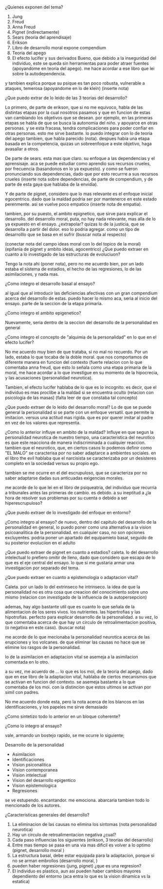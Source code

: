 

¿Quienes exponen del tema?
1) Jung
2) Freud 
3) Anna Freud
4) Pignet (indirectamente)
5) Sears (teoria del aprendisaje)
6) Erikson
7) Libro de desarrollo moral expone compendium
8) Teoria del apego
9) El efecto lucifer y sus derivados
Bueno, que debido a la inseguridad del individuo, este se queda sin herramientas para poder atraer fuentes (apoyandome en teoria del apego). me hace acordar a ese libro que lei sobre la autodependencia.

y tambien explica porque su psique es tan poco robusta, vulnerable a ataques, temerosa (apoyandome en lo de klein) (inserte nota)


¿Que puedo extrar de lo leido de las 3 teorias del desarrollo?

Lo primero, de parte de erikson, que si no me equivoco, habla de las distintas etapas por la cual nosotros pasamos y que en funcion de estas van cambiando los objetivos que se desean. por ejemplo, en las primeras etapas se habla de que se busca la autonomia del niño. y apoyarce en otras personas. y se esta fracasa, tendra complicaciones para poder confiar en otras personas. esto me sirve bastante. lo puedo integrar con lo de teoria del apego tambien, que habla parecido (nota). despues habia una etapa basada en la competencia, quizas un sobreenfoque a este objetivo, haga avasallar a otros.  


De parte de sears. esta mas que claro. su enfoque a las dependencias y el aprensisaje. aca se puede estudiar como aprendio sus recursos crueles, por frecuencia (basandonos en lo ya expuesto). y como se fueron pronunciando sus dependencias, dado que por esto recurrre a sus recursos crueles (inserte nota sobre dependencias, de parte de compendium, y de parte de  esta gaya que hablaba de la envidia). 


Y de parte de pignet, considero que lo mas relevante es el enfoque inicial egocentrico. dado que la maldad podria ser por mantenerce en este estado perenmente. asi se vuelve poco empatico (inserte nota de empatia). 

tambien, por su puesto, el ambito epignetico, que sirve para explicar el desarrollo. del desarrollo moral, puta, no hay nada relevante, mas alla de lo ya expuesto en el ensayo.
¿extrapolar?
quizas lo de la justicia, que se desarrolla a partir del dolor. eso lo podria agregar. como un tipo de desarrolllo que se basa en el sufrir (buscar nota al respecto)

(conectar nota del campo ideas moral con lo del topico de la moral)
(epifania de pignet y ambito ideas, agocentrico)
¿Que puedo extraer en cuanto a lo investigado de las estructuras de evoluciuon?

Tengo la nota ahi (poner nota), pero no me acuerdo bien, por un lado estaba el sistema de estadios, el hecho de las regresiones, lo de las asimilaciones, y nada mas.

¿Como integro el desarrollo basal al ensayo?

al igual que al introducir las deficiencias afectivas con un gran compendium acerca del desarrollo de estas. puedo hacer lo mismo aca, seria al inicio del ensayo. parte de la seccion de la etapa primaria.

¿Como integro el ambito epigenetico?

Nuevamente, seria dentro de la seccion del desarrollo de la personalidad en general

¿Como integro el concepto de "alquimia de la personalidad" en lo que en el efecto lucifer?



No me acuerdo muy bien de que trataba, si no mal no recuerdo.
Por un lado, estaba lo que tocaba de la doble moral. que nos comportamos de diferente manera en funcion del contexto (fuerte relacion con lo que comentaba anna freud, que esto lo señala como una etapa primaria de la moral, me hace acordar a lo que investigue en su momento de la hipocrecia, y las acusaciones (personalidad neurotica). 

Tambien, el efecto lucifer hablaba de lo que es lo incognito. es decir, que el individuo es mas proclibe a la maldad si se encuentra oculto (relacion con psicologia de las masas)
(falta leer de que constaba tal concepto)




¿Que puedo extraer de lo leido del desarrollo moral?
Lo de que se puede general la personalidad si se parte con un enfoque versatil. que permite la imitacion. versus una actitud mas rigida. que es por querer imitar al padre en vez de los valores que representa.

¿Como lo anterior influye en ambito de la maldad?
Influye en que segun la personalidad neurotica de nuestro tiempo, una caracteristica del neurotico es que este reacciona de manera indiscriminada a cualquier reaccion. tambien que el neurotico, que, en ciertos casos lo podemos definir como "EL MALO" se caracterisa por no saber adaptarce a ambientes sociales. en el libro the evil hablaba que el narcisista se caracterizaba por un desisteres completo en la sociedad versus su propio ego.  

tambien se me ocurre en el del escrupuloso, que se caracteriza por no saber adaptarse dadas sus anticuadas exigencias morales.

me acorde de lo que lei en el libro de psiqueatria, del individuo que recurria a tribunales antes las primeras de cambio. es debido. a su ineptitud a ¿la hora de resolver sus problemas por su cuenta o debido a ser hiperescrupuloso?


¿Que puedo extraer de lo investigado del enfoque en entorno?

¿Como integro al ensayo?
de nuevo, dentro del capitulo del desarrollo de la personalidad en general, lo puedo poner como una alternativa a la vision psicoanalitica de la personalidad. en cualquier caso, no son opciones excluyentes. podria poner un apartado del equipamieto basal, seguido de su posterior evoluciion en el adulto

¿Que puedo extraer de pignet en cuanto a estadios?
caleta. lo del desarrollo intelectual lo prefiero omitir de lleno, dado que considero que escapa de lo que es el eje central del ensayo. lo que si me gustaria armar una investigacion por separado del tema.


¿Que puedo extraer en cuanto a epistemologia o adaptacion vital?

Caleta. por un lado lo del extrinseco he intrinseco. la idea de que la personalidad no es otra cosa que creacion del conocimiento sobre uno mismo (relacion con investigado de la influencia de la autopersepcion)

ademas, hay algo bastante util que es cuanto lo que señala de la alimentacion de los seres vivos. los nutrientes. las hipertrofias y las hipotrofias. perfecto para explicar desarrollo de la personalidad. a su vez, lo que comentaba acerca de que hay un circulo de retroalimentacion positiva, (o negativa en este caso). (buscar nota)



me acorde de lo que mecionaba la personalidad neurotica acerca de las erupciones y los volcanes. de que eliminar las causas no hace que se elimine los rasgos de la personalidad. 

lo de la asimilacion en adaptacion vital se asemeja a la asimilacion comentada en lo otro.

a su vez, me acuerdo de ... lo que es los moi, de la teoria del apego, dado que en ese libro de la adaptacion vital, hablaba de ciertos mecanismos que se activan en funcion del contexto. se asemeja bastante a lo que comentaba de los moi. con la distincion que estos ultimos se activan por simil con padres.


No me acuerdo donde esta, pero la nota acerca de los blancos en las identificaciones, y los papeles me sirve demasiado

¿Como sintetizo todo lo anterior en un bloque coherente?

¿Como lo integro al ensayo?

vale, armando un bostejo rapido, se me ocurre lo siguiente;

Desarrollo de la personalidad
- Asimilacion 
- Identificaciones
- Vision psiconalitica
- Vision contemporanea
- Vision intelectual
- Vision del desarrollo epigentico
- Vision epistemologica
- Regresiones


se ve estupendo. encantandor. me emociona. abarcaria tambien todo lo mencionado de los autores.

¿Caracteristicas generales del desarrollo?
1) La eliminacion de las causas no elimina los sintomas (nota personalidad neurotica)
2) Hay un circulo de retroalimentacion negativa
	¿cual?
3) Cada paso influencias los siguientes (erikson, 3 teorias del desarrollo)
4) Entre mas tiempo se pasa en una via mas dificil es volver a lo optimo (pignet, desarrollo moral )
5) La estructura basal, debe estar equipada para la adaptacion, porque si no se arman embrollos (desarrollo moral, )
6) pueden haber regresiones (jung, pignet)
	¿que es una regresion?
7) El individuo es plastico, aun asi pueden haber cambios mayores dependiento del entorno (aca entra lo que es la vision dinamica vs la estatica)



